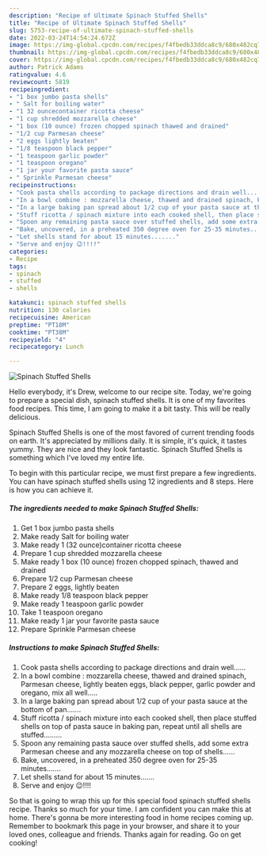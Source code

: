 ```yaml
---
description: "Recipe of Ultimate Spinach Stuffed Shells"
title: "Recipe of Ultimate Spinach Stuffed Shells"
slug: 5753-recipe-of-ultimate-spinach-stuffed-shells
date: 2022-03-24T14:54:24.672Z
image: https://img-global.cpcdn.com/recipes/f4fbedb33ddca8c9/680x482cq70/spinach-stuffed-shells-recipe-main-photo.jpg
thumbnail: https://img-global.cpcdn.com/recipes/f4fbedb33ddca8c9/680x482cq70/spinach-stuffed-shells-recipe-main-photo.jpg
cover: https://img-global.cpcdn.com/recipes/f4fbedb33ddca8c9/680x482cq70/spinach-stuffed-shells-recipe-main-photo.jpg
author: Patrick Adams
ratingvalue: 4.6
reviewcount: 5819
recipeingredient:
- "1 box jumbo pasta shells"
- " Salt for boiling water"
- "1 32 ouncecontainer ricotta cheese"
- "1 cup shredded mozzarella cheese"
- "1 box (10 ounce) frozen chopped spinach thawed and drained"
- "1/2 cup Parmesan cheese"
- "2 eggs lightly beaten"
- "1/8 teaspoon black pepper"
- "1 teaspoon garlic powder"
- "1 teaspoon oregano"
- "1 jar your favorite pasta sauce"
- " Sprinkle Parmesan cheese"
recipeinstructions:
- "Cook pasta shells according to package directions and drain well......"
- "In a bowl combine : mozzarella cheese, thawed and drained spinach, Parmesan cheese, lightly beaten eggs, black pepper, garlic powder and oregano, mix all well....."
- "In a large baking pan spread about 1/2 cup of your pasta sauce at the bottom of pan......."
- "Stuff ricotta / spinach mixture into each cooked shell, then place stuffed shells on top of pasta sauce in baking pan, repeat until all shells are stuffed........."
- "Spoon any remaining pasta sauce over stuffed shells, add some extra Parmesan cheese and any mozzarella cheese on top of shells......"
- "Bake, uncovered, in a preheated 350 degree oven for 25-35 minutes......."
- "Let shells stand for about 15 minutes......."
- "Serve and enjoy 😉!!!!"
categories:
- Recipe
tags:
- spinach
- stuffed
- shells

katakunci: spinach stuffed shells 
nutrition: 130 calories
recipecuisine: American
preptime: "PT18M"
cooktime: "PT38M"
recipeyield: "4"
recipecategory: Lunch

---
```



![Spinach Stuffed Shells](https://img-global.cpcdn.com/recipes/f4fbedb33ddca8c9/680x482cq70/spinach-stuffed-shells-recipe-main-photo.jpg)

Hello everybody, it's Drew, welcome to our recipe site. Today, we're going to prepare a special dish, spinach stuffed shells. It is one of my favorites food recipes. This time, I am going to make it a bit tasty. This will be really delicious.

Spinach Stuffed Shells is one of the most favored of current trending foods on earth. It's appreciated by millions daily. It is simple, it's quick, it tastes yummy. They are nice and they look fantastic. Spinach Stuffed Shells is something which I've loved my entire life.




To begin with this particular recipe, we must first prepare a few ingredients. You can have spinach stuffed shells using 12 ingredients and 8 steps. Here is how you can achieve it.

<!--inarticleads1-->

##### The ingredients needed to make Spinach Stuffed Shells:

1. Get 1 box jumbo pasta shells
1. Make ready  Salt for boiling water
1. Make ready 1 (32 ounce)container ricotta cheese
1. Prepare 1 cup shredded mozzarella cheese
1. Make ready 1 box (10 ounce) frozen chopped spinach, thawed and drained
1. Prepare 1/2 cup Parmesan cheese
1. Prepare 2 eggs, lightly beaten
1. Make ready 1/8 teaspoon black pepper
1. Make ready 1 teaspoon garlic powder
1. Take 1 teaspoon oregano
1. Make ready 1 jar your favorite pasta sauce
1. Prepare  Sprinkle Parmesan cheese




<!--inarticleads2-->

##### Instructions to make Spinach Stuffed Shells:

1. Cook pasta shells according to package directions and drain well......
1. In a bowl combine : mozzarella cheese, thawed and drained spinach, Parmesan cheese, lightly beaten eggs, black pepper, garlic powder and oregano, mix all well.....
1. In a large baking pan spread about 1/2 cup of your pasta sauce at the bottom of pan.......
1. Stuff ricotta / spinach mixture into each cooked shell, then place stuffed shells on top of pasta sauce in baking pan, repeat until all shells are stuffed.........
1. Spoon any remaining pasta sauce over stuffed shells, add some extra Parmesan cheese and any mozzarella cheese on top of shells......
1. Bake, uncovered, in a preheated 350 degree oven for 25-35 minutes.......
1. Let shells stand for about 15 minutes.......
1. Serve and enjoy 😉!!!!




So that is going to wrap this up for this special food spinach stuffed shells recipe. Thanks so much for your time. I am confident you can make this at home. There's gonna be more interesting food in home recipes coming up. Remember to bookmark this page in your browser, and share it to your loved ones, colleague and friends. Thanks again for reading. Go on get cooking!
